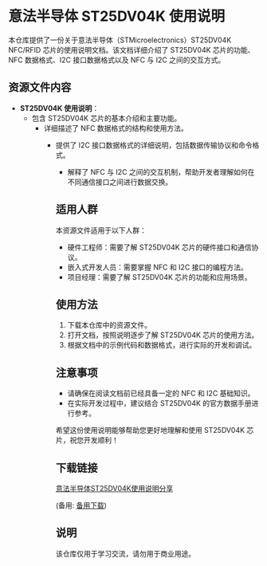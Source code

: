 # 意法半导体 ST25DV04K 使用说明

本仓库提供了一份关于意法半导体（STMicroelectronics）ST25DV04K NFC/RFID 芯片的使用说明文档。该文档详细介绍了 ST25DV04K 芯片的功能、NFC 数据格式、I2C 接口数据格式以及 NFC 与 I2C 之间的交互方式。

## 资源文件内容

- **ST25DV04K 使用说明**：
  - 包含 ST25DV04K 芯片的基本介绍和主要功能。
    - 详细描述了 NFC 数据格式的结构和使用方法。
      - 提供了 I2C 接口数据格式的详细说明，包括数据传输协议和命令格式。
        - 解释了 NFC 与 I2C 之间的交互机制，帮助开发者理解如何在不同通信接口之间进行数据交换。

        ## 适用人群

        本资源文件适用于以下人群：

        - 硬件工程师：需要了解 ST25DV04K 芯片的硬件接口和通信协议。
        - 嵌入式开发人员：需要掌握 NFC 和 I2C 接口的编程方法。
        - 项目经理：需要了解 ST25DV04K 芯片的功能和应用场景。

        ## 使用方法

        1. 下载本仓库中的资源文件。
        2. 打开文档，按照说明逐步了解 ST25DV04K 芯片的使用方法。
        3. 根据文档中的示例代码和数据格式，进行实际的开发和调试。

        ## 注意事项

        - 请确保在阅读文档前已经具备一定的 NFC 和 I2C 基础知识。
        - 在实际开发过程中，建议结合 ST25DV04K 的官方数据手册进行参考。

        希望这份使用说明能够帮助您更好地理解和使用 ST25DV04K 芯片，祝您开发顺利！

        ## 下载链接
        [意法半导体ST25DV04K使用说明分享](https://pan.quark.cn/s/05afbebe94da) 

        (备用: [备用下载](https://pan.baidu.com/s/1rFojUUzffM_4BIJkLhtm2w?pwd=1234))

        ## 说明

        该仓库仅用于学习交流，请勿用于商业用途。
